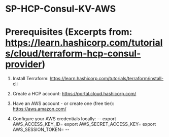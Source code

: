 # SP-HCP-Consul-KV-AWS

# Prerequisites (Excerpts from: https://learn.hashicorp.com/tutorials/cloud/terraform-hcp-consul-provider)
1. Install Terraform:
https://learn.hashicorp.com/tutorials/terraform/install-cli

2. Create a HCP account:
https://portal.cloud.hashicorp.com/

3. Have an AWS account - or create one (free tier):
https://aws.amazon.com/

4. Configure your AWS credentials locally:
--
    export AWS_ACCESS_KEY_ID=<your AWS access key ID>
    export AWS_SECRET_ACCESS_KEY=<your AWS secret access key>
    export AWS_SESSION_TOKEN=<your AWS session token>
--





